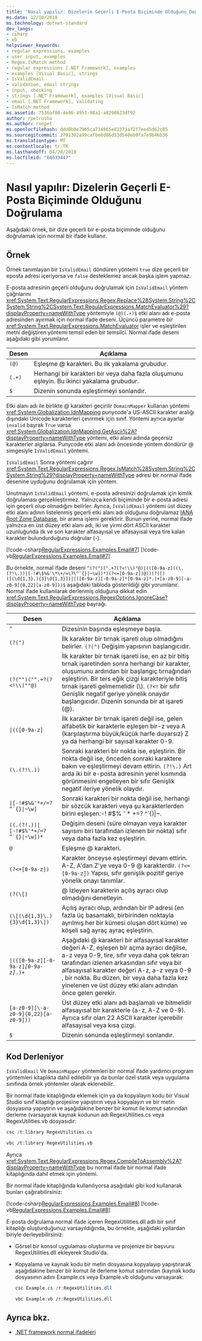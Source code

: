 ```yaml
---
title: 'Nasıl yapılır: Dizelerin Geçerli E-Posta Biçiminde Olduğunu Doğrulama'
ms.date: 12/10/2018
ms.technology: dotnet-standard
dev_langs:
- csharp
- vb
helpviewer_keywords:
- regular expressions, examples
- user input, examples
- Regex.IsMatch method
- regular expressions [.NET Framework], examples
- examples [Visual Basic], strings
- IsValidEmail
- validation, email strings
- input, checking
- strings [.NET Framework], examples [Visual Basic]
- email [.NET Framework], validating
- IsMatch method
ms.assetid: 7536af08-4e86-4953-98a1-a8298623df92
author: rpetrusha
ms.author: ronpet
ms.openlocfilehash: ddd8b0e7965ca734865e83373af2f7ee45d62c05
ms.sourcegitcommit: 2701302a99cafbe0d86d53d540eb0fa7e9b46b36
ms.translationtype: MT
ms.contentlocale: tr-TR
ms.lasthandoff: 04/28/2019
ms.locfileid: "64633447"
---
```

# <a name="how-to-verify-that-strings-are-in-valid-email-format"></a>Nasıl yapılır: Dizelerin Geçerli E-Posta Biçiminde Olduğunu Doğrulama
Aşağıdaki örnek, bir dize geçerli bir e-posta biçiminde olduğunu doğrulamak için normal bir ifade kullanır.  

## <a name="example"></a>Örnek  
 Örnek tanımlayan bir `IsValidEmail` döndüren yöntemi `true` dize geçerli bir eposta adresi içeriyorsa ve `false` desteklemez ancak başka işlem yapmaz.  
  
 E-posta adresinin geçerli olduğunu doğrulamak için `IsValidEmail` yöntem çağrılarını <xref:System.Text.RegularExpressions.Regex.Replace%28System.String%2CSystem.String%2CSystem.Text.RegularExpressions.MatchEvaluator%29?displayProperty=nameWithType> yöntemiyle `(@)(.+)$` etki alanı adı e-posta adresinden ayırmak için normal ifade deseni. Üçüncü parametre bir <xref:System.Text.RegularExpressions.MatchEvaluator> işler ve eşleştirilen metni değiştiren yöntemi temsil eden bir temsilci. Normal ifade deseni aşağıdaki gibi yorumlanır.  
  
|Desen|Açıklama|  
|-------------|-----------------|  
|`(@)`|Eşleşme @ karakteri. Bu ilk yakalama grubudur.|  
|`(.+)`|Herhangi bir karakteri bir veya daha fazla oluşumunu eşleyin. Bu ikinci yakalama grubudur.|  
|`$`|Dizenin sonunda eşleştirmeyi sonlandır.|  
  
 Etki alanı adı ile birlikte @ karakteri geçirilir `DomainMapper` kullanan yöntemi <xref:System.Globalization.IdnMapping> punycode'a US-ASCII karakter aralığı dışındaki Unicode karakterleri çevirmek için sınıf. Yöntemi ayrıca ayarlar `invalid` bayrak `True` varsa <xref:System.Globalization.IdnMapping.GetAscii%2A?displayProperty=nameWithType> yöntemi, etki alanı adında geçersiz karakterler algılarsa. Punycode etki alanı adı öncesinde yöntem döndürür @ simgesiyle `IsValidEmail` yöntemi.  
  
 `IsValidEmail` Sonra yöntemi çağırır <xref:System.Text.RegularExpressions.Regex.IsMatch%28System.String%2CSystem.String%29?displayProperty=nameWithType> adresi bir normal ifade desenine uyduğunu doğrulamak için yöntem.  
  
 Unutmayın `IsValidEmail` yöntemi, e-posta adresinizi doğrulamak için kimlik doğrulaması gerçekleştirmez. Yalnızca kendi biçiminde bir e-posta adresi için geçerli olup olmadığını belirler. Ayrıca, `IsValidEmail` yöntemi üst düzey etki alanı adının listelenmiş geçerli etki alanı adı olduğunu doğrulamaz [IANA Root Zone Database](https://www.iana.org/domains/root/db), bir arama işlemi gerektirir. Bunun yerine, normal ifade yalnızca en üst düzey etki alanı adı, iki ve yirmi dört ASCII karakter uzunluğunda ilk ve son karakter alfasayısal ve alfasayısal veya tire kalan karakter bulundurduğunu doğrular (-).  
  
 [!code-csharp[RegularExpressions.Examples.Email#7](../../../samples/snippets/csharp/VS_Snippets_CLR/RegularExpressions.Examples.Email/cs/example4.cs#7)]
 [!code-vb[RegularExpressions.Examples.Email#7](../../../samples/snippets/visualbasic/VS_Snippets_CLR/RegularExpressions.Examples.Email/vb/example4.vb#7)]  
  
 Bu örnekte, normal ifade deseni ``^(?(")(".+?(?<!\\)"@)|(([0-9a-z]((\.(?!\.))|[-!#\$%&'\*\+/=\?\^`{}|~\w])*)(?<=[0-9a-z])@))(?([)([(\d{1,3}.){3}\d{1,3}])|(([0-9a-z][-0-9a-z]*[0-9a-z]*.)+[a-z0-9][-a-z0-9]{0,22}[a-z0-9]))$`` aşağıdaki tabloda gösterildiği gibi yorumlanır. Normal ifade kullanılarak derlenmiş olduğuna dikkat edin <xref:System.Text.RegularExpressions.RegexOptions.IgnoreCase?displayProperty=nameWithType> bayrağı.  
  
|Desen|Açıklama|  
|-------------|-----------------|  
|`^`|Dizesinin başında eşleşmeye başla.|  
|`(?(")`|İlk karakter bir tırnak işareti olup olmadığını belirler. `(?(")` Değişim yapısının başlangıcıdır.|  
|`(?("")("".+?(?<!\\)""@)`|İlk karakter bir tırnak işareti ise, en az bir bitiş tırnak işaretinden sonra herhangi bir karakter, oluşumunu ardından bir başlangıç tırnağından eşleştirin. Bir ters eğik çizgi karakteriyle bitiş tırnak işareti gelmemelidir (\\). `(?<!` bir sıfır Genişlik negatif geriye yönelik onaydır başlangıcıdır. Dizenin sonunda bir at işareti (@).|  
|<code>&#124;(([0-9a-z]</code>|İlk karakter bir tırnak işareti değil ise, gelen alfabetik bir karakterle eşleşen bir-z veya A (karşılaştırma büyük/küçük harfe duyarsız) Z ya da herhangi bir sayısal karakter 0-9.|  
|`(\.(?!\.))`|Sonraki karakteri bir nokta ise, eşleştirin. Bir nokta değil ise, önceden sonraki karaktere bakın ve eşleştirmeyi devam ettirin. `(?!\.)` Art arda iki bir e-posta adresinin yerel kısmında görünmesini engelleyen bir sıfır Genişlik negatif ileriye yönelik olaydır.|  
|<code>&#124;[-!#\$%&'\*\+/=\?\^\`{}&#124;~\w]</code>| Sonraki karakteri bir nokta değil ise, herhangi bir sözcük karakteri veya şu karakterlerden birini eşleşen:-! #$% ' * +=? ^\`{}&#124;~.|  
|<code>((\.(?!\.))&#124;[-!#\$%'\*\+/=\?\^\`{}&#124;~\w])*</code>| Değişim deseni (süre olmayan veya karakter sayısını biri tarafından izlenen bir nokta) sıfır veya daha fazla kez eşleştirin.|  
|`@`|Eşleşme @ karakteri.|  
|`(?<=[0-9a-z])`|Karakter önceyse eşleştirmeyi devam ettirin. A-Z, A'dan Z'ye veya 0-9 @ karakterdir. `(?<=[0-9a-z])` Yapısı, sıfır genişlik pozitif geriye yönelik onayı tanımlar.|  
|`(?(\[)`|@ İzleyen karakterin açılış ayracı olup olmadığını denetleyin.|  
|`(\[(\d{1,3}\.){3}\d{1,3}\])`|Açılış ayracı olup, ardından bir IP adresi (en fazla üç basamaklı, birbirinden noktayla ayrılmış her bir kümesi oluşan dört küme) ve köşeli sağ ayraç ayraç eşleştirin.|  
|<code>&#124;(([0-9a-z][-0-9a-z]*[0-9a-z]*\.)+</code>|Aşağıdaki @ karakteri bir alfasayısal karakter değeri A-Z, eşleşen bir açma ayracı değilse, a-z veya 0-9, tire, sıfır veya daha çok tekrarı tarafından izlenen arkasından sıfır veya bir alfasayısal karakter değeri A-z, a-z veya 0-9 , bir nokta. Bu düzen, bir veya daha fazla kez yinelenen ve üst düzey etki alanı adından önce gelen gerekir.|  
|`[a-z0-9][\-a-z0-9]{0,22}[a-z0-9]))`|Üst düzey etki alanı adı başlamalı ve bitmelidir alfasayısal bir karakterle (a-z, A-Z ve 0-9). Ayrıca sıfır olan 22 ASCII karakter içerebilir alfasayısal veya kısa çizgi.|  
|`$`|Dizenin sonunda eşleştirmeyi sonlandır.|  
  
## <a name="compiling-the-code"></a>Kod Derleniyor  
 `IsValidEmail` Ve `DomainMapper` yöntemleri bir normal ifade yardımcı program yöntemleri kitaplıkta dahil edilebilir ya da bunlar özel statik veya uygulama sınıfında örnek yöntemler olarak eklenebilir.  
  
 Bir normal ifade kitaplığında eklemek için ya da kopyalayın kodu bir Visual Studio sınıf kitaplığı projesine yapıştırın veya kopyalayın ve bir metin dosyasına yapıştırın ve aşağıdakine benzer bir komut ile komut satırından derleme (varsayarak kaynak kodunun adı  RegexUtilities.cs veya RegexUtilities.vb dosyasıdır:  
  
```csharp  
csc /t:library RegexUtilities.cs  
```  
  
```vb  
vbc /t:library RegexUtilities.vb  
```  
  
 Ayrıca <xref:System.Text.RegularExpressions.Regex.CompileToAssembly%2A?displayProperty=nameWithType> bu normal ifade bir normal ifade kitaplığında dahil etmek için yöntemi.  
  
 Bir normal ifade kitaplığında kullanılıyorsa aşağıdaki gibi kod kullanarak bunları çağırabilirsiniz:  
  
 [!code-csharp[RegularExpressions.Examples.Email#8](../../../samples/snippets/csharp/VS_Snippets_CLR/RegularExpressions.Examples.Email/cs/example4.cs#8)]
 [!code-vb[RegularExpressions.Examples.Email#8](../../../samples/snippets/visualbasic/VS_Snippets_CLR/RegularExpressions.Examples.Email/vb/example4.vb#8)]  
  
 E-posta doğrulama normal ifade içeren RegexUtilities.dll adlı bir sınıf kitaplığı oluşturduğunuz varsayıldığında, bu örnekte, aşağıdaki yollardan biriyle derleyebilirsiniz:  
  
- Görsel bir konsol uygulaması oluşturma ve projenize bir başvuru RegexUtilities.dll ekleyerek Studio'da.  
  
- Kopyalama ve kaynak kodu bir metin dosyasına kopyalayıp yapıştırarak aşağıdakine benzer bir komut ile derleme komut satırından (kaynak kodu dosyasının adını Example.cs veya Example.vb olduğunu varsayarak:  
  
    ```csharp  
    csc Example.cs /r:RegexUtilities.dll  
    ```  
  
    ```vb  
    vbc Example.vb /r:RegexUtilities.dll  
    ```  
  
## <a name="see-also"></a>Ayrıca bkz.

- [.NET framework normal ifadeleri](../../../docs/standard/base-types/regular-expressions.md)
